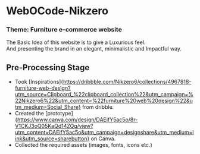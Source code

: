 # WebOCode-Nikzero

### Theme: Furniture e-commerce website
The Basic Idea of this website is to give a Luxurious feel.  
And presenting the brand in an elegant, minimalistic and Impactful way.

## Pre-Processing Stage
- Took [Inspirations]{https://dribbble.com/Nikzero6/collections/4967818-furniture-web-design?utm_source=Clipboard_%22clipboard_collection%22&utm_campaign=%22Nikzero6%22&utm_content=%22furniture%20web%20design%22&utm_medium=Social_Share} from dribble.
- Created the [prototype]{https://www.canva.com/design/DAEifY5ac5o/8r-V1CKJ3oQ05KaQd14ZQg/view?utm_content=DAEifY5ac5o&utm_campaign=designshare&utm_medium=link&utm_source=sharebutton} on Canva.
- Collected the required assets (images, fonts, icons etc.)
